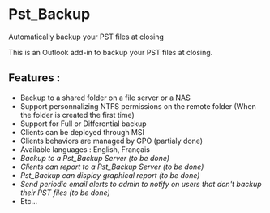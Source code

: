 ﻿# Pst_Backup
Automatically backup your PST files at closing

This is an Outlook add-in to backup your PST files at closing.

## Features :
  * Backup to a shared folder on a file server or a NAS
  * Support personnalizing NTFS permissions on the remote folder (When the folder is created the first time)
  * Support for Full or Differential backup
  * Clients can be deployed through MSI
  * Clients behaviors are managed by GPO (partialy done)
  * Available languages : English, Français
  * _Backup to a Pst_Backup Server (to be done)_
  * _Clients can report to a Pst_Backup Server (to be done)_
  * _Pst_Backup can display graphical report (to be done)_
  * _Send periodic email alerts to admin to notify on users that don't backup their PST files (to be done)_
  * Etc…
